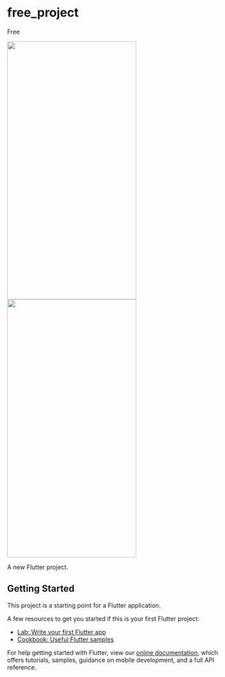 # free_project

Free

<pre><img align="left" width="300" height="600" src="https://github.com/Rohan077/Free-fire-alarm-system/blob/master/images/ezgif.com-gif-maker.gif"><img align="left" width="300" height="600" src="https://github.com/Rohan077/Free-fire-alarm-system/blob/master/images/ezgif.com-gif-maker%20(1).gif"></pre>

A new Flutter project.

## Getting Started

This project is a starting point for a Flutter application.

A few resources to get you started if this is your first Flutter project:

- [Lab: Write your first Flutter app](https://flutter.dev/docs/get-started/codelab)
- [Cookbook: Useful Flutter samples](https://flutter.dev/docs/cookbook)

For help getting started with Flutter, view our
[online documentation](https://flutter.dev/docs), which offers tutorials,
samples, guidance on mobile development, and a full API reference.

